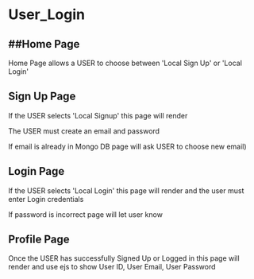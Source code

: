 # User_Login

##Home Page
-------------
Home Page allows a USER to choose between 'Local Sign Up' or 'Local Login'


Sign Up Page
-------------
If the USER selects 'Local Signup' this page will render

The USER must create an email and password 

If email is already in Mongo DB page will ask USER to choose new email)

Login Page
-------------
If the USER selects 'Local Login' this page will render and the user must enter Login credentials 

If password is incorrect page will let user know

Profile Page
-------------
Once the USER has successfully Signed Up or Logged in this page will render and use ejs to show User ID, User Email, User Password
